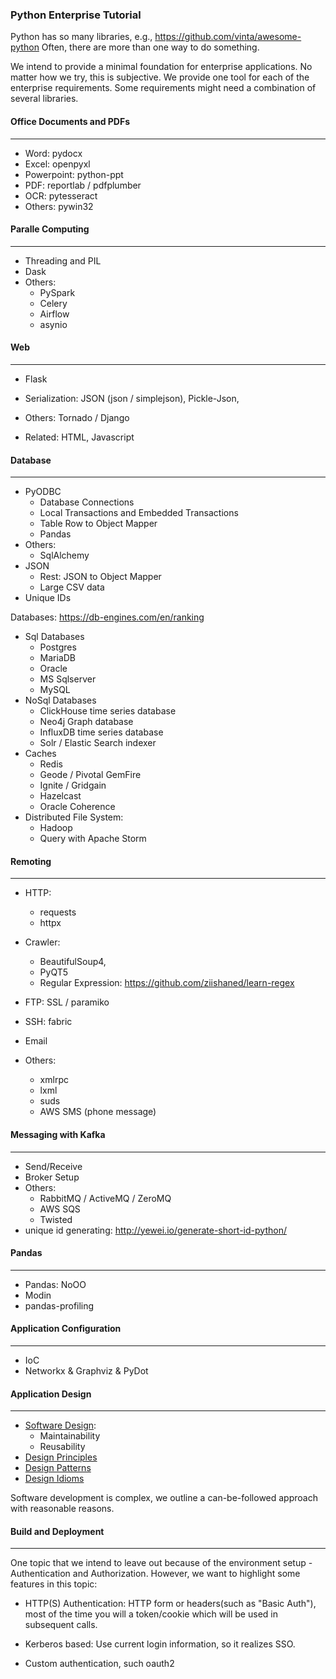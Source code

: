 ### Python Enterprise Tutorial

Python has so many libraries, e.g.,
https://github.com/vinta/awesome-python
Often, there are more than one way to do something.

We intend to provide a minimal foundation for enterprise applications. No
matter how we try, this is subjective. We provide one tool for each of the
enterprise requirements. Some requirements might need a combination
of several libraries.


#### Office Documents and PDFs
___
- Word: pydocx
- Excel: openpyxl
- Powerpoint: python-ppt
- PDF: reportlab / pdfplumber
- OCR: pytesseract
- Others: pywin32

#### Paralle Computing
___
- Threading and PIL
- Dask
- Others: 
    - PySpark
    - Celery 
    - Airflow 
    - asynio

#### Web
___
- Flask
- Serialization: JSON (json / simplejson), Pickle-Json, 

- Others: Tornado / Django
- Related: HTML, Javascript

#### Database
___
- PyODBC
    - Database Connections
    - Local Transactions and Embedded Transactions
    - Table Row to Object Mapper
    - Pandas
- Others: 
    - SqlAlchemy
- JSON
    - Rest: JSON to Object Mapper
    - Large CSV data
- Unique IDs
    
Databases:
https://db-engines.com/en/ranking
- Sql Databases
    - Postgres
    - MariaDB
    - Oracle
    - MS Sqlserver
    - MySQL 
- NoSql Databases
    - ClickHouse time series database
    - Neo4j Graph database
    - InfluxDB time series database
    - Solr / Elastic Search indexer
- Caches
    - Redis
    - Geode / Pivotal GemFire
    - Ignite / Gridgain
    - Hazelcast
    - Oracle Coherence
- Distributed File System:
    - Hadoop
    - Query with Apache Storm

#### Remoting
___
- HTTP: 
    - requests
    - httpx

- Crawler: 
    - BeautifulSoup4, 
    - PyQT5
    - Regular Expression: https://github.com/ziishaned/learn-regex

- FTP: SSL / paramiko
- SSH: fabric
- Email
- Others:
    - xmlrpc
    - lxml
    - suds
    - AWS SMS (phone message)

#### Messaging with Kafka
___
- Send/Receive
- Broker Setup
- Others:
    - RabbitMQ / ActiveMQ / ZeroMQ
    - AWS SQS
    - Twisted
- unique id generating: http://yewei.io/generate-short-id-python/

#### Pandas
___
- Pandas: NoOO
- Modin
- pandas-profiling

#### Application Configuration
___
- IoC
- Networkx & Graphviz & PyDot

#### Application Design 
___  
- [Software Design](chapter_09_design/software_engineering.md):
    - Maintainability
    - Reusability
- [Design Principles](chapter_09_design/docs/design_principles.md)
- [Design Patterns](chapter_09_design/docs/design_patterns.md)
- [Design Idioms](chapter_09_design/docs/design_idioms.md)

Software development is complex, we outline a can-be-followed approach with reasonable reasons.


#### Build and Deployment
___


One topic that we intend to leave out because of the environment setup - 
Authentication and Authorization. However, we want to highlight some
features in this topic:
- HTTP(S) Authentication: HTTP form or headers(such as "Basic Auth"), most of 
  the time you will a token/cookie which will be used in subsequent calls.
  
- Kerberos based: Use current login information, so it realizes SSO.

- Custom authentication, such oauth2
